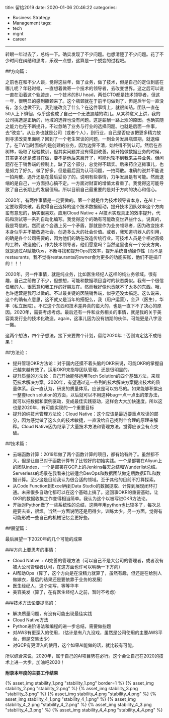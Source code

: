 title: 留给2019
date: 2020-01-06 20:46:22
categories:
- Business Strategy
- Management
tags:
- tech
- mgnt
- career
---

转眼一年过去了，总结一下。确实发现了不少问题。也想清楚了不少问题。花了不少时间在纠结和思考，乐观一点想，这算是一个蜕变的过程吧。

##方向篇：

之前也在和不少人谈，觉得这些年，做了业务，做了技术，但是自己的定位到底在哪儿呢？年轻时候，一直想着做寄一个技术的领导者，去改变世界。这之后可以说一直在沿着这个轨迹走，一个技术的BU head，两任CTO都是技术领导者，但这一年，很明显的感到瓶颈来了。这个瓶颈就在于前半句做到了，但是后半句一直没有，怎么也做不到。我到底改变了什么？在这件事情上，就很纠结。团队一直在50人上下徘徊，似乎这也成了自己一个无法逾越的坎儿。从某种意义上讲，我的公司挑选是正确的，地域的选择也没有问题。这是薪酬一路上涨的原因。也确实随之能力也在不断提升。不过忽略了业务与行业的选择问题。也就是后面一件事，去“改变”。从业务也就是公司（或者个人），到行业，自己是否应该把更多精力放到寻求改变里面呢？回到了一个老生常谈的问题，一到业务发展瓶颈期，就退缩了。在TW当时面临的是创建的业务，因为边界不清，始终得不到认可。然后在杏树林，吸取了经验教训，但其实问题并没有得到改善。刚开始做数据业务的时候，其实更多还是波哥在做，要不是他后来离开了，可能也轮不到我来主导业务。但问题存在于销售端的控制上，缺了这个部分，总觉得不踏实。后来药企这摊事儿，也是努力了好久，做了好多，但是最后因为认可问题，一拍两散。准确的说并不能说一拍两散，遇升还是在最后妥协了的。说明有些事情，力争发展是有可能。然而退缩的是自己，一方面担心搞不定。一方面对财富的增值太看重了。我觉得这可能导致了自己长期上的发展僵局。所以目前自己最重要的是对于方向的决心和信心。

2020年，有两件事情是一定要做的。第一个就是作为技术领导者本身，在AI上一定要取得突破。我觉得自己选择的这个技术数据驱动，提升技术团队效率这个方向蛮有意思的，确实很喜欢。应用Cloud Native + AI技术实现真正的效率提升，代码和测试等一系列自动化编写。我觉得这个的确有可能改变世界些什么。说真的，我是笃信的。然而这个会遇上另一个矛盾，那就是作为业务领导者，因为改变技术本身似乎并不能改造社会，创造多么大的社会价值。或者，我知道机器人的引用，的确是各个公司需要的，因为他们的确在改造传统行业。可技术人员是个相对高级的工种，改造他们，作为技术领导者，他们愿意吗？当然这里也有一个分支方向，就是通过AI赋能Ops，不断寻找和提升Ops的效率，提升系统自动操作性（而不是restaurants，我不觉得restaurants的owner会为更多的功能买账，他们不是搞IT的！！！

2020年，另一件事情，就是纯业务，比如医生经纪人这样的纯业务领域。很有趣，自己之前做了不少，但想想，可能和数据项目当时的状态类似。我有一个很信任我的人，很愿意和我工作的好朋友在。然而我好像也贡献不了太多的东西。哦，也许运营是我可以做的。不过最关键的医院销售端，似乎还没太搞定。这么说来，这个的确有点意思，这不就又是当年的搭配么，我（用户运营），金尹（医生），华丰（私立医院）。不过这个东西和技术差异真的蛮大的，也是一直下不了决心的原因。2020年，需要考虑考虑。最后还有一件和业务相关的事情，就是我的关于美容美发行业的技术化改造。again，这事儿因为没有初期的伙伴。可能更是八字没一撇。

这两个想法，四个子想法，接下来要做个计划，留给2020年！否则肯定达不成结果！

##方法论：

+	提升管理OKR方法论：对于国内还摸不着头脑的OKR来说，可能OKR的掌握自己越来越有效了。运用OKR来指导团队管理，还是很明显的。
+	提升质量的方法论：自己开始能够运用Tech Solution的四个基础方法，来规范技术解决方案。2020年，有望通过这一些列的技术解决方案提出技术的质量体系。我一直认为，研发的质量体系，应该是可以穷尽的。如果能够积累出一整套tech solution的方面，以后就可以不用这种bug一点一点出的笨办法，就可以把数据和案例驱动，变成最佳实践驱动，这样会大大加快速度。所以这也是2020年，有可能实现的一个重要目标
+	提升的纯技术管理方法论：Cloud Native：这个应该是最近要重点攻读的部分，因为感觉做了这么久的技术敏捷，一直没给自己找到个合理的原理来解释。Cloud Native因为继承了大量技术方法和管理方法。觉得应该会有点突破。

##技术篇：

+	云端函数计算：2019年做了两个函数计算的项目，都有始有终了。虽然都不大，但是让自己对于函数计算有了比较好的初始实践。一个是部署在Aliyun上的团队index，一个是部署在GCP上的Jenkins每天总结和Wunderlist总结。Serverless的场景在我看来比较适合DevOps和数据团队做定期数据ETL和数据计算。至少这是目前我认为很合适的领域。至于其他的目前不打算探索。
+	从Code Function到Excel再到Data Studio的数据提取、计算到展现闭环打通。未来很多自动化都可以在这个基础上搞了。这回事OKR的重要基础，让OKR的数据收集工作变得相当简单。我认为这个以被写进OKR方法论。
+	开始对Python做了一些系统性的总结，这两年用python也比较多了，每次总是要去查，很烦。当然一方面说明还是用得少。训练太少。另一方面，觉得有可能形成一些自己的机械记忆会更好些。


##展望篇：

最后展望一下2020年的几个可能的成果

###方向上要思考的事情：

+	Cloud Native + AI完善的管理方法（可以自己不是大公司的管理者，或者没有被大公司管理者认可，在这方面也许可以明确一下方向）
+	AI帮助Ops（算了，这个方向是在没精力就算了，虽然有趣，但还是在给别人做嫁衣，最后的结果还是要依靠于业务的发展）
+	医生经纪人，这个先写，等等华丰
+	美容美发（算了，在有医生经纪人之前，暂时不考虑）

###技术方法论要提高的：

+	解决质量问题，有没有可能出现最佳实践
+	Cloud Native方法
+	Python进阶语法和编程的进一步总结，需要做些题
+	对AWS有更深入的使用，（估计是有八九没戏，虽然是公司使用的主要AWS平台，但是交集太少）
+	对GCP有更深入的使用，这个如果AI能做的话，就比较有可能。

所以综合来说，2020年，属于自己的AI项目势在必行。这个会让自己在2020的技术上进一大步。加油吧2020！

**附录本年度的主要工作结果**

{% asset_img stability_1.png "stability_1.png" border=1 %}
{% asset_img stability_2.png "stability_2.png" %}
{% asset_img stability_3.png "stability_3.png" %}
{% asset_img stability_4.png "stability_4.png" %}
{% asset_img stability_4_1.png "stability_4_1.png" %}
{% asset_img stability_4_2.png "stability_4_2.png" %}
{% asset_img stability_4_3.png "stability_4_3.png" %}
{% asset_img stability_4_4.png "stability_4_4.png" %}






